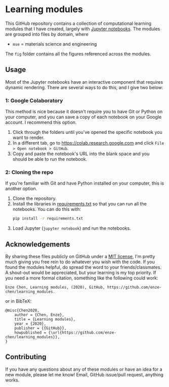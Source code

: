 # Learning modules
This GitHub repository contains a collection of computational learning modules that I have created, largely with [Jupyter notebooks](https://jupyter.org). The modules are grouped into files by domain, where   

- `mse` = materials science and engineering

The `fig` folder contains all the figures referenced across the modules.


## Usage
Most of the Jupyter notebooks have an interactive component that requires dynamic rendering. There are several ways to do this, and I give two below:

### 1: Google Colaboratory
This method is nice because it doesn't require you to have Git or Python on your computer, and you can save a copy of each notebook on your Google account. I recommend this option.

1. Click through the folders until you've opened the specific notebook you want to render.   
1. In a different tab, go to https://colab.research.google.com and click `File > Open notebook > GitHub`.   
1. Copy and paste the notebook's URL into the blank space and you should be able to run the notebook.

### 2: Cloning the repo
If you're familiar with Git and have Python installed on your computer, this is another option.   

1. Clone the repository.   
1. Install the libraries in [requirements.txt](requirements.txt) so that you can run all the notebooks. You can do this with:
    ```bash
    pip install -r requirements.txt 
    ```   
1. Load Jupyter (`jupyter notebook`) and run the notebooks.   


## Acknowledgements
By sharing these files publicly on GitHub under a [MIT license](LICENSE), I'm pretty much giving you free rein to do whatever you wish with the code. If you found the modules helpful, do spread the word to your friends/classmates. A shout-out would be appreciated, but your learning is my top priority. If you need a more formal citation, something like the following could work:   

```
Enze Chen, Learning modules, (2020), GitHub, https://github.com/enze-chen/learning_modules.
```

or in BibTeX:   

```
@misc{Chen2020,
    author = {Chen, Enze},
    title = {Learning modules},
    year = {2020},
    publisher = {{GitHub}},
    howpublished = {\url{https://github.com/enze-chen/learning_modules}},
}
```

## Contributing
If you have any questions about any of these modules or have an idea for a new module, please let me know! Email, GitHub issue/pull request, anything works.

